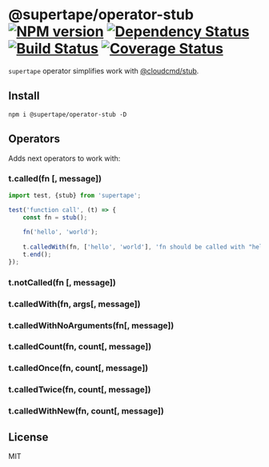 # @supertape/operator-stub [![NPM version][NPMIMGURL]][NPMURL] [![Dependency Status][DependencyStatusIMGURL]][DependencyStatusURL] [![Build Status][BuildStatusIMGURL]][BuildStatusURL] [![Coverage Status][CoverageIMGURL]][CoverageURL]

[NPMIMGURL]: https://img.shields.io/npm/v/supertape.svg?style=flat&longCache=true
[BuildStatusIMGURL]: https://img.shields.io/travis/coderaiser/supertape/master.svg?style=flat&longCache=true
[DependencyStatusIMGURL]: https://img.shields.io/david/coderaiser/supertape.svg?style=flat&longCache=true
[NPMURL]: https://npmjs.org/package/supertape "npm"
[BuildStatusURL]: https://travis-ci.org/coderaiser/supertape "Build Status"
[DependencyStatusURL]: https://david-dm.org/coderaiser/supertape "Dependency Status"
[CoverageURL]: https://coveralls.io/github/coderaiser/supertape?branch=master
[CoverageIMGURL]: https://coveralls.io/repos/coderaiser/supertape/badge.svg?branch=master&service=github

`supertape` operator simplifies work with [@cloudcmd/stub](https://github.com/cloudcmd/stub).

## Install

```
npm i @supertape/operator-stub -D
```

## Operators

Adds next operators to work with:

### t.called(fn [, message])
```js
import test, {stub} from 'supertape';

test('function call', (t) => {
    const fn = stub();
    
    fn('hello', 'world');
    
    t.calledWith(fn, ['hello', 'world'], 'fn should be called with "hello", "world"');
    t.end();
});
```
### t.notCalled(fn [, message])
### t.calledWith(fn, args[, message])
### t.calledWithNoArguments(fn[, message])
### t.calledCount(fn, count[, message])
### t.calledOnce(fn, count[, message])
### t.calledTwice(fn, count[, message])
### t.calledWithNew(fn, count[, message])

## License

MIT
